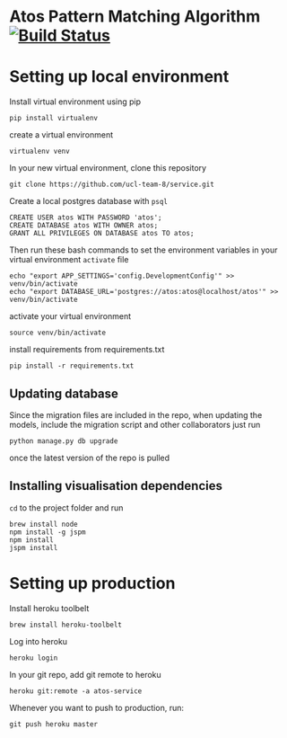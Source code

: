 # Atos Pattern Matching Algorithm [![Build Status](https://travis-ci.org/ucl-team-8/service.svg?branch=CI)](https://travis-ci.org/ucl-team-8/service)

# Setting up local environment

Install virtual environment using pip

```
pip install virtualenv
```

create a virtual environment

```
virtualenv venv
```

In your new virtual environment, clone this repository

```
git clone https://github.com/ucl-team-8/service.git
```

Create a local postgres database with `psql`

```
CREATE USER atos WITH PASSWORD 'atos';
CREATE DATABASE atos WITH OWNER atos;
GRANT ALL PRIVILEGES ON DATABASE atos TO atos;
```

Then run these bash commands to set the environment variables in your virtual environment `activate` file

```
echo "export APP_SETTINGS='config.DevelopmentConfig'" >> venv/bin/activate
echo "export DATABASE_URL='postgres://atos:atos@localhost/atos'" >> venv/bin/activate
```

activate your virtual environment

```
source venv/bin/activate
```

install requirements from requirements.txt

```
pip install -r requirements.txt
```


## Updating database

Since the migration files are included in the repo, when updating the models, include the migration script and other collaborators just run

```
python manage.py db upgrade
```

once the latest version of the repo is pulled


## Installing visualisation dependencies

`cd` to the project folder and run

```
brew install node
npm install -g jspm
npm install
jspm install
```


# Setting up production

Install heroku toolbelt

```
brew install heroku-toolbelt
```

Log into heroku

```
heroku login
```

In your git repo, add git remote to heroku

```
heroku git:remote -a atos-service
```

Whenever you want to push to production, run:

```
git push heroku master
```
